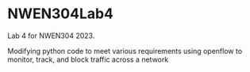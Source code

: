 # NWEN304Lab4
Lab 4 for NWEN304 2023. 

Modifying python code to meet various requirements using openflow to monitor, track, and block traffic across a network
